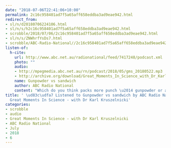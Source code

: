 ```yaml
---
date: "2018-07-06T22:41:06+10:00"
permalink: 2c16c958401ad7f5a65aff658eddba3ad9eae942.html
redirect_from:
- sl/n/d20180706224106.html
- sl/n/s/h2c16c958401ad7f5a65aff658eddba3ad9eae942.html
- scrobble/2018/07/06/2c16c958401ad7f5a65aff658eddba3ad9eae942.html
- sl/n/s/ZNWhrfYsDs7.html
- scrobble/ABC-Radio-National//2c16c958401ad7f5a65aff658eddba3ad9eae942.html
listen-of:
  h-cite:
    url: http://www.abc.net.au/radionational/feed/7417248/podcast.xml
    photo: ""
    audio:
    - http://mpegmedia.abc.net.au/rn/podcast/2018/05/gms_20180522.mp3
    - http://archive.org/download/Great_Moments_In_Science_with_Dr_Karl_Kruszelnicki-Podcast-by-ABC_Radio_National/Gunpowder_vs_sandwich.mp3
    name: Gunpowder vs sandwich
    author: ABC Radio National
    content: "Which do you think packs more punch \u2014 gunpowder or a sandwich?"
title: ' \ud83c\udfa7 Listened to Gunpowder vs sandwich by ABC Radio National From
  Great Moments In Science - with Dr Karl Kruszelnicki'
categories:
- scrobble
- audio
- Great Moments In Science - with Dr Karl Kruszelnicki
- ABC Radio National
- July
- 2018
- 6
---
```

